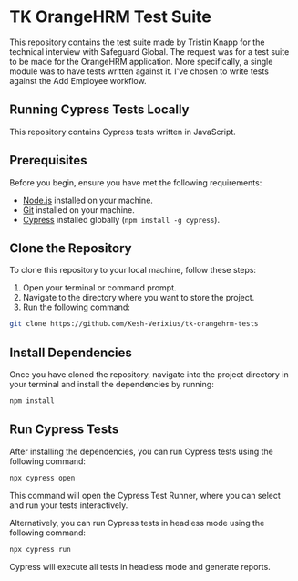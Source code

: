 # TK OrangeHRM Test Suite

This repository contains the test suite made by Tristin Knapp for the technical interview with Safeguard Global. The request was for a test suite to be made for the OrangeHRM application. More specifically, a single module was to have tests written against it. I've chosen to write tests against the Add Employee workflow.

## Running Cypress Tests Locally

This repository contains Cypress tests written in JavaScript.

## Prerequisites

Before you begin, ensure you have met the following requirements:

- [Node.js](https://nodejs.org/) installed on your machine.
- [Git](https://git-scm.com/) installed on your machine.
- [Cypress](https://www.cypress.io/) installed globally (`npm install -g cypress`).

## Clone the Repository

To clone this repository to your local machine, follow these steps:

1. Open your terminal or command prompt.
2. Navigate to the directory where you want to store the project.
3. Run the following command:

```bash
git clone https://github.com/Kesh-Verixius/tk-orangehrm-tests
```

## Install Dependencies

Once you have cloned the repository, navigate into the project directory in your terminal and install the dependencies by running:

```bash
npm install
```

## Run Cypress Tests

After installing the dependencies, you can run Cypress tests using the following command:

```bash
npx cypress open
```

This command will open the Cypress Test Runner, where you can select and run your tests interactively.

Alternatively, you can run Cypress tests in headless mode using the following command:

```bash
npx cypress run
```

Cypress will execute all tests in headless mode and generate reports.
